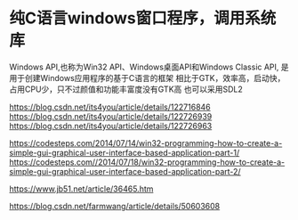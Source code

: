 # 纯C语言windows窗口程序，调用系统库

Windows API,也称为Win32 API、Windows桌面API和Windows Classic API,
是用于创建Windows应用程序的基于C语言的框架
相比于GTK，效率高，启动快，占用CPU少，只不过颜值和功能丰富度没有GTK高
也可以采用SDL2

https://blog.csdn.net/its4you/article/details/122716846
https://blog.csdn.net/its4you/article/details/122726939
https://blog.csdn.net/its4you/article/details/122726963

https://codesteps.com/2014/07/14/win32-programming-how-to-create-a-simple-gui-graphical-user-interface-based-application-part-1/
https://codesteps.com//2014/07/18/win32-programming-how-to-create-a-simple-gui-graphical-user-interface-based-application-part-2/


https://www.jb51.net/article/36465.htm

https://blog.csdn.net/farmwang/article/details/50603608